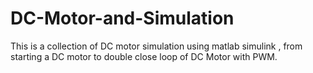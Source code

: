 # DC-Motor-and-Simulation
This is a collection of DC motor simulation using matlab simulink , from starting a DC motor to double close loop of DC Motor with PWM. 


